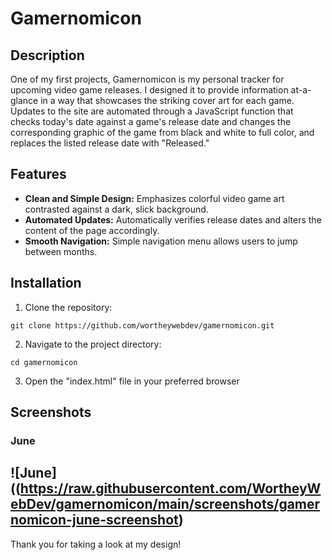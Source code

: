 # Gamernomicon

## Description
One of my first projects, Gamernomicon is my personal tracker for upcoming video game releases. I designed it to provide information at-a-glance in a way that showcases the striking cover art for each game. Updates to the site are automated through a JavaScript function that checks today's date against a game's release date and changes the corresponding graphic of the game from black and white to full color, and replaces the listed release date with "Released."

## Features
- **Clean and Simple Design:** Emphasizes colorful video game art contrasted against a dark, slick background.  
- **Automated Updates:** Automatically verifies release dates and alters the content of the page accordingly.
- **Smooth Navigation:** Simple navigation menu allows users to jump between months.

## Installation
1. Clone the repository:
~~~
git clone https://github.com/wortheywebdev/gamernomicon.git
~~~
2. Navigate to the project directory:
~~~
cd gamernomicon
~~~
3. Open the "index.html" file in your preferred browser

## Screenshots

### June
![June]((https://raw.githubusercontent.com/WortheyWebDev/gamernomicon/main/screenshots/gamernomicon-june-screenshot)
---

Thank you for taking a look at my design! 
